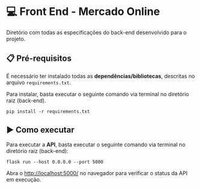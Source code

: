 # 💻 **Front End - Mercado Online**

Diretório com todas as especificações do back-end desenvolvido para o projeto.

## 📋 **Pré-requisitos**

É necessário ter instalado todas as **dependências/bibliotecas**, descritas no arquivo `requirements.txt`.

Para instalar, basta executar o seguinte comando via terminal no diretório raiz (back-end).

```
pip install -r requirements.txt
```

## ▶️ **Como executar**

Para executar a **API**, basta executar o seguinte comando via terminal no diretório raiz (back-end):

```
flask run --host 0.0.0.0 --port 5000
```

Abra o [http://localhost:5000/](http://localhost:5000/) no navegador para verificar o status da API em execução.